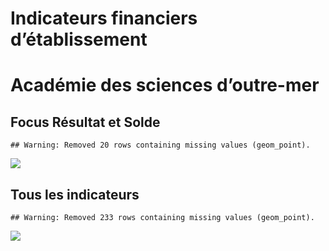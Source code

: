 Indicateurs financiers d’établissement
================

# Académie des sciences d’outre-mer

## Focus Résultat et Solde

    ## Warning: Removed 20 rows containing missing values (geom_point).

![](académie_des_sciences_d_outre_mer_files/figure-gfm/etab.focus-1.png)<!-- -->

## Tous les indicateurs

    ## Warning: Removed 233 rows containing missing values (geom_point).

![](académie_des_sciences_d_outre_mer_files/figure-gfm/etab-1.png)<!-- -->
